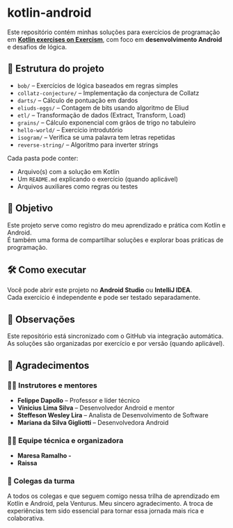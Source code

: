 # kotlin-android

Este repositório contém minhas soluções para exercícios de programação em 
**[Kotlin exercises on Exercism](https://exercism.org/tracks/kotlin/exercises)**, com foco em 
**desenvolvimento Android** e desafios de lógica.

## 📁 Estrutura do projeto

- `bob/` – Exercícios de lógica baseados em regras simples
- `collatz-conjecture/` – Implementação da conjectura de Collatz
- `darts/` – Cálculo de pontuação em dardos
- `eliuds-eggs/` – Contagem de bits usando algoritmo de Eliud
- `etl/` – Transformação de dados (Extract, Transform, Load)
- `grains/` – Cálculo exponencial com grãos de trigo no tabuleiro
- `hello-world/` – Exercício introdutório
- `isogram/` – Verifica se uma palavra tem letras repetidas
- `reverse-string/` – Algoritmo para inverter strings

Cada pasta pode conter:
- Arquivo(s) com a solução em Kotlin
- Um `README.md` explicando o exercício (quando aplicável)
- Arquivos auxiliares como regras ou testes

## 🚀 Objetivo

Este projeto serve como registro do meu aprendizado e prática com Kotlin e Android.  
É também uma forma de compartilhar soluções e explorar boas práticas de programação.

## 🛠️ Como executar

Você pode abrir este projeto no **Android Studio** ou **IntelliJ IDEA**.  
Cada exercício é independente e pode ser testado separadamente.

## 📌 Observações

Este repositório está sincronizado com o GitHub via integração automática.  
As soluções são organizadas por exercício e por versão (quando aplicável).

## 🙏 Agradecimentos 
### 👨‍🏫 Instrutores e mentores
- **Felippe Dapollo** – Professor e líder técnico
- **Vinicius Lima Silva** – Desenvolvedor Android e mentor
- **Steffeson Wesley Lira** – Analista de Desenvolvimento de Software
- **Mariana da Silva Gigliotti** – Desenvolvedora Android

### 🧑‍💻 Equipe técnica e organizadora
- **Maresa Ramalho -**
- **Raissa**

### 👥 Colegas da turma
A todos os colegas e que seguem comigo nessa trilha de aprendizado em Kotlin e Android, pela Venturus.
Meu sincero agradecimento.
A troca de experiências tem sido essencial para tornar essa jornada mais rica e colaborativa.
